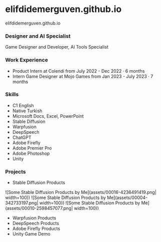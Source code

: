 # elifdidemerguven.github.io
elifdidemerguven.github.io 

### Designer and AI Specialist 
Game Designer and Developer, AI Tools Specialist

### Work Experience 
- Product Intern at Colendi
from July 2022 - Dec 2022 · 6 months
- Intern Game Designer at Mojo Games
from Jan 2023 - July 2023 · 7 months

### Skills
- C1 English
- Native Turkish
- Microsoft Docs, Excel, PowerPoint
- Stable Diffusion
- Warpfusion
- DeepSpeech
- ChatGPT
- Adobe Firefly
- Adobe Premier Pro
- Adobe Photoshop
- Unity

### Projects 
* Stable Diffusion Products

![Some Stable Diffusion Products by Me](assets/00016-4236491419.png| width=100))
![Some Stable Diffusion Products by Me](assets/00004-342733197.png| width=100))
![Some Stable Diffusion Products by Me](assets/00010-2598457077.png| width=100))

* Warpfusion Products
* DeepSpeech Products
* Adobe Firefly Products
* Unity Game Demo
